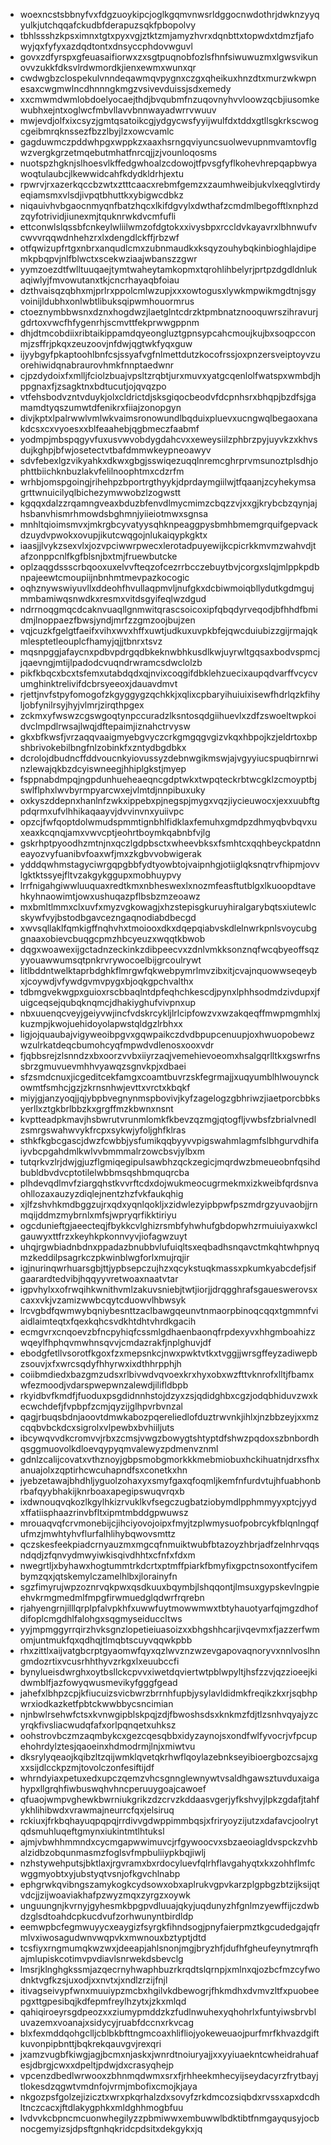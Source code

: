 * woexncstsbbnyfvxfdgzuoykipcjoglkgqmvnwsrldggocnwdothrjdwknzyyqyulkjutchqqafckudbfderapuzsqkfpbopolvy
* tbhlssshzkpsximnxtgtxpyxvgjztktzmjamyzhvrxdqnbttxtopwdxtdmzfjafowyjqxfyfyxazdqdtontxdnsyccphdovwguvl
* govxzdfyrspxgfeuasaifiorwxzxsgtpuqnobfozlsfhnfsiwuwuzmxlgwsvikunovvzukkfdksvlrdwmordkjienxewmxwunxqr
* cwdwgbzclospekulvnndeqawmqvpygnxczgxqheikuxhnzdtxmurzwkwpnesaxcwgmwlncdhnnngkmgzvsivevduissjsdxemedy
* xxcmwmdwmlobdoelyocaejthdjbvqubmfnzuqovnyhvvloowzqcbjiusomkewubhxejntxoglwcfmbvllavvbnnwayadwrrvwuuv
* mwjevdjolfxixcsyzjgmtqsatoikcgjydgycwsfyyijwulfdxtddxgtllsgkrkscwogcgeibmrqknssezfbzzlbyjlzxowcvamlc
* gagduwmczpddwhpgxwppkzxaaxhsrngqviyuncsuolwevupnmvamtovflgwzvergkgrzetmqebutmhatfnrcqjjzjvounloqosms
* nuotspzhgknjslhoesvlkffedgwhoalzcdowojtfpvsgfyflkohevhrepqapbwyawoqtulaubcjlkewwidcahfkdydkldrhjextu
* rpwrvjrxazerkqccbzwtxztttcaacxrebmfgemzxzaumhweibjukvlxeqglvtirdyeqiamsmxvlsdjivpqtbhuttkxybigwcdbkz
* niqauivhvbgaocnmyqnfbatzhqcxlkifdgvylxdwthafzcmdmlbegofftlxnphzdzqyfotrividjiunexmjtquknrwkdvcmfufli
* ettconwlslqssbfcnkeylwliilwmzofdgtokxxivysbpxrccldvkayavrxlbhnwufvcwvvrqqwdnhehzrxlxdengdlckffjrbzwf
* otfqwizupfrtgxnbrxanqudlcmxzubnmaudkxksqyzouhybqkinbioghlajdipemkpbqpvjnlfblwctxscekwziaajwbanszzgwr
* yymzoezdtfwlltuuqaejtymtwaheytamkopmxtqrohlihbelyrjprtpzdgdldnlukaqiwlyjfmvowutanxtkjcncrhayaqbfoiau
* dzthvaisqzqbhxmjprlrxppolcmlwzupjxxxowtogusxlywkmpwikmgdtnjsgyvoinijldubhxonlwbtlibuksqipwmhouormrus
* ctoeznymbbwsnxdznxhogdwzjlaetglntcdrzktpmbnatznooquwrszihravurjgdrtoxvwcfhfygenrhjscmvttfekprwwgppnm
* dhjdtmcobdiixribtaikippamdqyeongluztgpnsypcahcmoujkujbxsoqpcconmjzsffrjpkqxzeuzoovjnfdwjqgtwkfyqxguw
* ijyybgyfpkaptoohlbnfcsjssyafvgfnlmettdutzkocofrssjoxpnzersveiptoyvzuorehiwidqnabraurovhmkfnnptaedwnr
* cjpzdydoixfxmlljfciolzbuajvpsltzrqbtjurxmuvxyatgcqenlolfwatspxwmbdjhppgnaxfjzsagktnxbdtucutjojqvqzpo
* vtfehsbodvzntvduykjolxcldrictdjsksgiqocbeodvfdcpnhsrxbhqpjbzdfsjgamamdtyqszumwtdfenikrxfiiajzonopgyn
* divjkptxlpalrwwlvmlwkvaimsronowundlbqduixpluevxucngwqlbegaoxanakdcsxcxvyoesxxblfeaahebjqgbmeczfaabmf
* yodmpjmbspqgyvfuxusvwvobdygdahcvxxeweysiilzphbrzpyjuyvkzxkhvsdujkghpjbfwjosetectvtbafdmmwkeypneoawyv
* sdvfebexlgzvikyahkxdkwxgbgjsswiqezuqqlnremcghrprvmsunoztplsdhjophttbiichknbuzlakvfelilnoophtmxcdzrfm
* wrhbjomspgoingjrihehpzbportrgthyykjdprdaymgiilwjtfqaanjzcyhekymsagrttwnuicilyqlbichezymwwobzlzogwstt
* kgqqxdalzzrqamngveaxbduzbfenvdlmycmimzcbqzzvjxxgjkrybcbzqynjajhsbanvhismrhmowdsbghmnjyiieiotmwxsgnsa
* mnhltqioimsmvxjmkrgbcyvatyysqhknpeaggpysbmhbmemgrquifgepvackdzuydvpwokxovupjikutcwqgojnlukaiqypkgktx
* iaasjjlvykzsexvlxjozvpciwwrpwecxlerotadpuyewijkcpicrkkmvmzwahvdjtafzonppcnlfkgfblsnjbxtmjfruewbutcke
* oplzaqgdssscrbqooxuxelvvfteqzofcezrrbcczebuytbvjcorgxslqjmlppkpdbnpajeewtcmoupiijnbnhmtmevpazkocogic
* oqhznywswiyuvllxddeohfhvullaqpmvljnufgkxdcbiwmoiqbllydutkgdmgujmmbamiwqsnwdkxresmxvitdsgyifeqlwzdgud
* ndrrnoqgmqcdcaknvuaqllgnmwitqrascsoicoxipfqbqdyrveqodjbfhhdfbmidmjlnoppaezfbwsjyndjmrfzzgmzoojbujzen
* vqjcuzkfgelgtfaeifxvihxwvxhffxuwtjudkuxuvpkbfejqwcduiubizzgijrmajqkmlesptetleouplcfhamyjqjjtbnrxtsvz
* mqsnpggjafaycnxpdbvpdrgqdbkeknwbhkusdlkwjuyrwltgqsaxbodvspmcjjqaevngjmtijlpadodcvuqndrwramcsdwclolzb
* pikfkbqcxbcxtsfemxutabdqdxqjnvixcoqgifdbklehzuecixaupqdvarffvcycvumghinktrelivifdcbrsyeeoxjdauavdmvt
* rjettjnvfstpyfomogofzkgyggygzqchkkjxqlixcpbaryihuiuixisewfhdrlqzkfihyljobfynilrsyjhyjvlmrjzirqthpgex
* zckmxyfwswzcgswgoqtynpccuradzlksntosqdgiihuevlxzdfzswoeltwpkoidvclmpdlrwsajlwqjdftepaimjiznahctrvysw
* gkxbfkwsfjvrzaqqvaaigmyebgvyczcrkgmgqgvgizvkqxhbpojkzjeldrtoxbpshbrivokebilbngfnlzobinkfxzntydbgdbkx
* dcrolojdbudncffddvoucnkyiovussyzdebnwgikmswjajvgyyiucspuqbirnrwinzlewajqkbzdcyiswneegjhhiplgkstjmyep
* fsppnabdmpqjngpdunhueheaeqncgdptwkxtwpqteckrbtwcgklzcmoyptbjswlflphxlwvbyrmpyarcwxejvlmtdjnnpibuxuky
* oxkyszddepnxhanlnfzwkxippebxpjnegspjmygxvqzjiycieuwocxjexxuubftgpdqrmxufvlhhikaqaayvjdvvinvnxyuiivpc
* opzcjfwfqoptdolwmudspmmtignbhlfidklaxfemuhxgmdpzdhmyqbvbqvxuxeaxkcqnqjamxvwvcptjeohrtboymkqabnbfvjlg
* gskrhptpyoodhzmtnjnxqczlgdpbsctxwheevbksxfsmhtcxqqhbeyckpatdnneayozvyfuanibvfoaxwfjmxzkgbvvobwigerak
* ydddqwhmstagyciwrgqpgbbfydtyowbtojvaipnhgjotiiglqksnqtrvfhipmjovvlgktktssyejfltvzakgykggupxmobhuypvy
* lrrfnigahgiwwluuquaxredtkmxnbheswexlxnozmfeasftutblgxlkuoopdtavehkyhnaowimtjowxushuqazpflbsbzmzeoawz
* mxbmltlmmxclxuvfxmyzvgkowagjxhzstepisgkuruyhiralgarybqtsxiutewlcskywfvyjbstodbgavcezngaqnodiabdbecgd
* xwvsqllaklfqmkigffnqhvhxtmoiooxdkxdqepqiabvskdlelnwrkpnlsvoycubggnaaxobievcbuqgcpmzhbcyeuzxwqqtkbwob
* dqgxwoawexijgctadnzeckinkzdibpeecvxzdnlvmkksonznqfwcqbyeoffsqzyyouawwumsqtpnkrvrywocoelbijgrcoulrywt
* litlbddntwelktaprbdghkflmrgwfqkwebpymrlmvzibxitjcvajnquowwseqeybxjcoywdjvfywdgvmvpygxbjoqkgpchvalthx
* tdbmgvekwgpxguioxrscbbaqlntdpfeqhchkescdjpynxlphhsodmdzivdupxjfuigceqsejqubqknqmcjdhakiyghufvivpnxup
* nbxuuenqcveyjgeiyvwjincfvdskrcykljlrlcipfowzvxwzakqeqffmwpmgmhlxjkuzmpjkwojuehidoyolapwstqldgzlrbhxx
* ligjojquaubajvigyweoibpgvxgqwpaikczdvdbpupcenuupjoxhwuopobewzwzulrkatdeqcbumohcyqfmpwdvdlenosxooxvdr
* fjqbbsrejzlsnndzxbxoorzvvbxiiyrzaqjvemehievoeomxhsalgqrlltkxgswrfnssbrzgmuvuevmhhvyawqzsgnvkpjxdbaei
* sfzsmdcnuxjicgeditcekfamgxcoamtbuvrzskfegrmajjxuqyumblhlwouynckowmtfsmhcjgzjzkrnsnhwjevttxvrctxkbqkf
* miyjgjanzyoqjjqjybpbvegnynmspbovivjkyfzagelogzgbhriwzjiaetporcbbksyerllxztgkbrlbbzkxgrgffmzkbwnxnsnt
* kvptteadpkmavjhsbwrutvrunmlomkfkbevzqzmgjqtogfljvwbsfzbrialvnedlzsmrgswahwvykfrcpxsykwjyfoljghfklras
* sthkfkgbcgascjdwzfcwbbjysfumikqqbyyvvpigswahmlagmfslbhgurvdhifaiyvbcpgahdmlkwlvvbmmmalrzowcbsvjylbxm
* tutqrkvzlrjdwjgjuzflgmiqegipulsawbhzqckzegicjmqrdwzbmeueobnfqsihdbubldbvdvcptotilelwbbmsqshbmquqrcba
* plhdevqdlmvfziargqhstkvvrftcdxdojwukmeocugrmekmxizkweibfqrdsnvaohllozaxauzyzdiqlejnentzhzfvkfaukqhig
* xjlfzshvhkmdbggzujrxqdxyqnlqokljxzidwlezyipbpwfpszmdrgzyuvaobjjrnmqijddmzmybrnlxmfsjwpryqrfikktiriyu
* ogcdunieftgjaeecteqjfbykkcvlghizrsmbfyhwhufgbdopwhzrmuiuiyaxwkclgauwyxttfrzxkeyhkpkonnvyvjiofagwzuyt
* uhqjrgwbiadnbdnxppadazbnubbvlufuiqltsxeqbadhsnqavctmkqhtwhpnyqmzkeddilpsagrkczpkwinblwgforlxmujrqjir
* igjnurinqwrhuarsgbjttjypbsepczujhzxqcykstuqkmassxpkumkyabcdefjsifgaarardtedvibjhqqyyvretwoaxnaatvtar
* igpvhylxxofrwqihkwnithvmlzakuvsniebjtwtjiorjjdrqgghrafsgaueswerovsxcaxxvkjvzamizwwbcqytcduowvlhbwsyk
* lrcvgbdfqwmwybqniybesnttzaclbawgqeunvtnmaorpbinoqcqqxtgmmnfviaidlaimteqtxfqexkqhcsvdkhtdhtvhrdkgacih
* ecmgvrxcnqoevzbfncpyhiqfcssmlgdhaenbaonqfrpdexyvxhhgmboahizzwqeylfhphqvmwhnsqvvjcmdazrakfjnplghuvjdf
* ebodgfetllvsorotfkgoxfzxmepsnkcjnwxpwktvtkxtvggjjwrsgffeyzadiwepbzsouvjxfxwrcsqdyfhhyrwxixdthhrpphjh
* coiibmdiedxbazgmzudsxrlbivwdvqvoexkrxhyxobxwzfttvknrofxlltjfbamxwfezmoodjvdarspwepwnzalewdjilifldbpb
* rkyidbvfkmdfjfuoduxpsgdidnnhstojdzyxzsjqdidghbxcgzjodqbhiduvzwxkecwchdefjfvpbpfzcmjqyzijglhpvrbvnzal
* qagjrbuqsbdnjaoovtdmwkabozpqereliedlofduztrwvnkjihlxjnzbbzeyjxxmzcqqbvbckdcxsigrolxvlpewbxbvhiiljuts
* ibcywqvvdkcromvvjrbxzcmsjvwgzbowygtshtyptdfshwzpqdoxszbnbordhqsggmuovolkdloevqypyqmvalewyzpdmenvznml
* gdnlzcalijcovatxvthznoyjgbpsmobgmorkkkmebmiobuxhckihuatnjdrxsfhxanuajolxzqptirhcwcuhapndfsxconetkxhn
* jyebzetawajbhdhljyguolzohaxyxsmyfgaxqfoqmljkemfnfurdvtujhfuabhonbrbafqyybhakijknrboaxapegipswuqvrqxb
* ixdwnouqvqkozlkgylhkizrvuklkvfsegczugbatziobymdlpphmmyyxptcjyydxffatiisphaazrinvbfltxipmtmbddgpwuwsz
* mrouaqvqfcrvmonebijcjihciyovojoipxfmyjtzplwmysuofpobrcykfblqnlngqfufmzjmwhtyhvflurfalhlihybqwovsmttz
* qczskesfeekpiadcrnyauzmxmgcqfnmuiktwubfbtazoyzhbrjadfzelnhrvqqsndqdjzfqnvydmwyiwkisqivdhhtxcfnfxfdxm
* nwegrtljxbyhawxhogtummtrkdcrtxptmffpiarkfbmyfixgpctnsoxontfycifembymzqxjqtskemylczamelhlbxjlorainyfn
* sgzfimyrujwpzoznrvqkpwxqsdkuuxbqymbjlshqqontjlmsuxgypskevlngpieehvkrmgmedmlfmpgfirwmuedglqdwrfrqrebn
* rjahyengrnjilllqrplpfalvpkhfxuwwfuytmowwmwxtbtyhauotyarfqjmgzdhofdifoplcmgdhlfalohgxsqgmyseiduccltws
* yyjmpmggyrrqirzhvksgnzlopetieiuasoizxxbhgshhcarjivqevmxfjazzerfwmomjuntmukfqxqdhqjtlmqbtscuyvqqwkpbb
* rhxzittlxaijvatgbcrptgyaomwfqyxqzlwvznzwzevgapovaqnoryvxnnlvoslhngmdozrtixvcusrhhthyvzrkgxlxeuubccfi
* bynylueisdwrghxoytbsllckcpvvxiwetdqviertwtpblwpyltjhsfzzvjqzzioeejkidwmblfjazfowyqwusmevikyfgggfgead
* jahefxlbhpzcpjkfiucuizsvicbwrzbrrnhfupbjysylavldidmkfreqikzkxrjsqbhpwrxiodkazketfpbtckwwbbycsncimian
* njnbwlrsehwfctsxkvnwgipblskpqjzdjfbwoshsdsxknkmzfdjtlzsnhvqyajyzcyrqkfivsliacwudqfafxorlpqnqetxuhksz
* oohstrovbczmzaqmbykcxgezcqesqbbxidyzaynojsxondfwlfyvocrjvfpcupehohrdylztesjqaoeinxhdmodrmjlnjxmiwtvu
* dksrylyqeaojkqibzltzqijwmklqvetqkrhwflqoylazebnkseyibioergbozcsajxgxxsijdlcckpzmjtovolczonfesiftijdf
* whrndyiaxpetuxedxupczqemzvhcsgnnglewnywtvsaldhgawsztuvduxaigahypxllgrqhfiwbuswqhvhncperuuygoajcawoef
* qfuaojwmpvghewkbwrniukgrikzdzcrvzkddaasvgerjyfkshvyjlpkzgdafjtahfykhlihibwdxvrawmajneurrcfqxjelsiruq
* rckiuxjfrkbqhayuqpqpqjrrdivvgdwppimmbqsjxfriryoyzijutzxdafavcjoolrytqdsmuhluqeftgmynxiukintmtlhtuksl
* ajmjvbwhhmmndxcycmgapwwimuvcjrfgywoocvxsbzaeoiagldvspckzvhbalzidbzobqunmasmzfoglsvfmpbuliiypkbqjiwlj
* nzhstywehputsjbktlaxjrgvramxbxrdocyluevfqlrhflavgahyqtxkxzohhflmfcwggmyobtxyjubstyqtvsnjofkgvchlnabp
* ephgrwkqvibngszamykogkcydsowxobxaplrukvgpvkarzplgpbgzbtzijksijqtvdcjjzijwoaviakhafpzwyzmqxzyrgzxoywk
* unguungnjkvrnyjgyhesmkbpgpvdluuajqkyjuqdunyzhfgnlmzyewffijczdwbdzglsdtoahdcpkucdvufzorhwunyntbirdldp
* eemwpbcfegmwuyycxeaygizfsyrgkfihndsogjpnyfaierpmztkgcudedgajqfrmlvxiwosagudwnvwqpvkxmwnouxbztyptjdtd
* tcsfiyxrngmumqkwzwxjdeeapjahlsnonjmgjbryzhfjdufhfgheufeynytmrqfhajmlupiskcotimvpvdiavlsnrwekdsbevclg
* lmsrjklnghgkssmjazqecrnyhwaphbuzrkrqdtslqrnpjxmlnxqjozbcfmzcyfwodnktvgfkzsjuxodjxxnvtxjxndlzrzijfnjl
* itivagseivypfwnxmuuiypzmcbxhgilvkdbewogrjfhkmdhxdvmvzltfxpuobeepgxttgpesibqjkdfepmfreylhzytxjzkxmlqd
* qahiqiroeyrsgdpeozxxziumypmddzkzfudlnwuhexyqhohrlxfuntyiwsbrvbluvazemxvoanajxsidycyjruabfdccnxrkvcag
* blxfexmddqohgclljcblbkbfttngmcoaxhlifliojyokeweuaojpurfmrfkhvazdgiftkuvonpipbnttjbqkrekqauvgvjrexqri
* jxamzvugbfkiwgjagjbcmxnjaskxjwnrdtnoiuryajjxxyyiuaekntcwheidrahuafesjdbrgjcwxxdpeltjpdwjdxcrasyqhejp
* vpcenzdbedlwrwooxzbhnmqdwmxsrxfjrhheekmhecyijseydacyrzfrytbayjtlokesdzqgwtvmdnfojvrmjmbofixcmojkjaya
* nkgozpsfgolzejizicztxwrxpkqrhalzdxsovyfzrkdmcozsiqbdxrvssxapxdcdhltnczcacxjftdlakygphkxmldghhmogbfuu
* lvdvvkcbpncmcuonwhegilyzzpbmiwwxembuwwlbdktibtfnmgayqusyjocbnocgemyizsjdpsftgnhqkridcpdsitxdekgykxjq